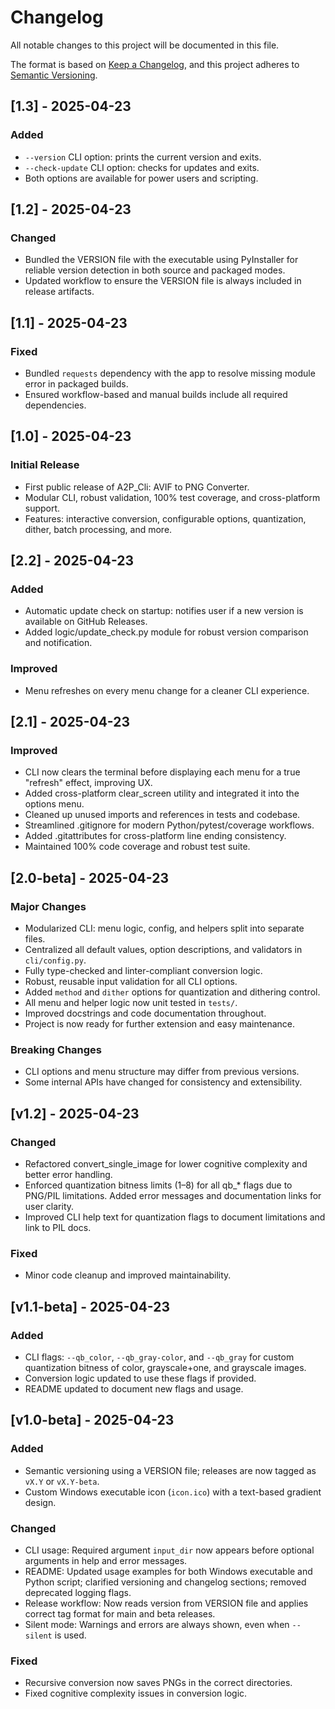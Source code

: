 # Changelog

All notable changes to this project will be documented in this file.

The format is based on [Keep a Changelog](https://keepachangelog.com/en/1.0.0/), and this project adheres to [Semantic Versioning](https://semver.org/spec/v2.0.0/).

## [1.3] - 2025-04-23
### Added
- `--version` CLI option: prints the current version and exits.
- `--check-update` CLI option: checks for updates and exits.
- Both options are available for power users and scripting.

## [1.2] - 2025-04-23
### Changed
- Bundled the VERSION file with the executable using PyInstaller for reliable version detection in both source and packaged modes.
- Updated workflow to ensure the VERSION file is always included in release artifacts.

## [1.1] - 2025-04-23
### Fixed
- Bundled `requests` dependency with the app to resolve missing module error in packaged builds.
- Ensured workflow-based and manual builds include all required dependencies.

## [1.0] - 2025-04-23
### Initial Release
- First public release of A2P_Cli: AVIF to PNG Converter.
- Modular CLI, robust validation, 100% test coverage, and cross-platform support.
- Features: interactive conversion, configurable options, quantization, dither, batch processing, and more.

## [2.2] - 2025-04-23
### Added
- Automatic update check on startup: notifies user if a new version is available on GitHub Releases.
- Added logic/update_check.py module for robust version comparison and notification.

### Improved
- Menu refreshes on every menu change for a cleaner CLI experience.

## [2.1] - 2025-04-23
### Improved
- CLI now clears the terminal before displaying each menu for a true "refresh" effect, improving UX.
- Added cross-platform clear_screen utility and integrated it into the options menu.
- Cleaned up unused imports and references in tests and codebase.
- Streamlined .gitignore for modern Python/pytest/coverage workflows.
- Added .gitattributes for cross-platform line ending consistency.
- Maintained 100% code coverage and robust test suite.

## [2.0-beta] - 2025-04-23
### Major Changes
- Modularized CLI: menu logic, config, and helpers split into separate files.
- Centralized all default values, option descriptions, and validators in `cli/config.py`.
- Fully type-checked and linter-compliant conversion logic.
- Robust, reusable input validation for all CLI options.
- Added `method` and `dither` options for quantization and dithering control.
- All menu and helper logic now unit tested in `tests/`.
- Improved docstrings and code documentation throughout.
- Project is now ready for further extension and easy maintenance.

### Breaking Changes
- CLI options and menu structure may differ from previous versions.
- Some internal APIs have changed for consistency and extensibility.

## [v1.2] - 2025-04-23

### Changed
- Refactored convert_single_image for lower cognitive complexity and better error handling.
- Enforced quantization bitness limits (1–8) for all qb_* flags due to PNG/PIL limitations. Added error messages and documentation links for user clarity.
- Improved CLI help text for quantization flags to document limitations and link to PIL docs.

### Fixed
- Minor code cleanup and improved maintainability.

## [v1.1-beta] - 2025-04-23

### Added
- CLI flags: `--qb_color`, `--qb_gray-color`, and `--qb_gray` for custom quantization bitness of color, grayscale+one, and grayscale images.
- Conversion logic updated to use these flags if provided.
- README updated to document new flags and usage.

## [v1.0-beta] - 2025-04-23

### Added
- Semantic versioning using a VERSION file; releases are now tagged as `vX.Y` or `vX.Y-beta`.
- Custom Windows executable icon (`icon.ico`) with a text-based gradient design.

### Changed
- CLI usage: Required argument `input_dir` now appears before optional arguments in help and error messages.
- README: Updated usage examples for both Windows executable and Python script; clarified versioning and changelog sections; removed deprecated logging flags.
- Release workflow: Now reads version from VERSION file and applies correct tag format for main and beta releases.
- Silent mode: Warnings and errors are always shown, even when `--silent` is used.

### Fixed
- Recursive conversion now saves PNGs in the correct directories.
- Fixed cognitive complexity issues in conversion logic.
